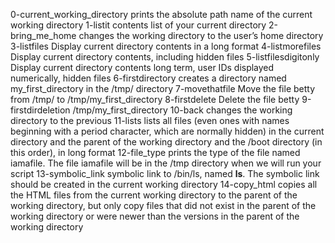 0-current_working_directory prints the absolute path name of the current working directory
1-listit contents list of your current directory
2-bring_me_home changes the working directory to the user’s home directory
3-listfiles Display current directory contents in a long format
4-listmorefiles Display current directory contents, including hidden files
5-listfilesdigitonly Display current directory contents long term, user IDs displayed numerically, hidden files
6-firstdirectory creates a directory named my_first_directory in the /tmp/ directory
7-movethatfile Move the file betty from /tmp/ to /tmp/my_first_directory
8-firstdelete Delete the file betty
9-firstdirdeletion /tmp/my_first_directory
10-back changes the working directory to the previous
11-lists lists all files (even ones with names beginning with a period character, which are normally hidden) in the current directory and the parent of the working directory and the /boot directory (in this order), in long format
12-file_type prints the type of the file named iamafile. The file iamafile will be in the /tmp directory when we will run your script
13-symbolic_link symbolic link to /bin/ls, named __ls__. The symbolic link should be created in the current working directory
14-copy_html copies all the HTML files from the current working directory to the parent of the working directory, but only copy files that did not exist in the parent of the working directory or were newer than the versions in the parent of the working directory
